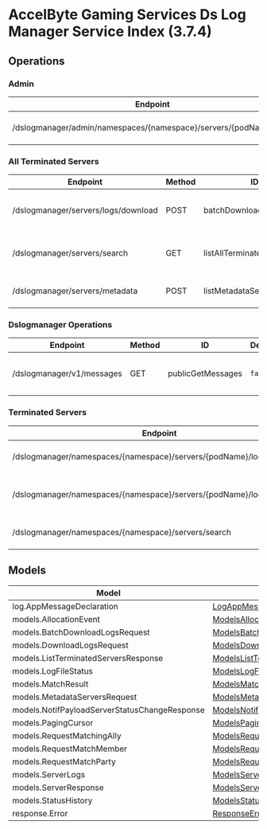 [//]: # (<< Code generated. DO NOT EDIT!)

[//]: # (<< template file: doc-index.j2)

# AccelByte Gaming Services Ds Log Manager Service Index (3.7.4)


## Operations

### Admin
| Endpoint | Method | ID | Deprecated | Class | Wrapper | Example |
|---|---|---|---|---|---|---|
| /dslogmanager/admin/namespaces/{namespace}/servers/{podName}/logs | GET | getServerLogs | `false` | [GetServerLogs](../../src/services/dslogmanager/accelbyte_py_sdk/api/dslogmanager/operations/admin/get_server_logs.py) | [get_server_logs](../../src/services/dslogmanager/accelbyte_py_sdk/api/dslogmanager/wrappers/_admin.py) | [accelbyte_py_sdk_cli dslogmanager-get-server-logs](../../samples/cli/accelbyte_py_sdk_cli/dslogmanager/_get_server_logs.py) |

### All Terminated Servers
| Endpoint | Method | ID | Deprecated | Class | Wrapper | Example |
|---|---|---|---|---|---|---|
| /dslogmanager/servers/logs/download | POST | batchDownloadServerLogs | `false` | [BatchDownloadServerLogs](../../src/services/dslogmanager/accelbyte_py_sdk/api/dslogmanager/operations/all_terminated_servers/batch_download_server_logs.py) | [batch_download_server_logs](../../src/services/dslogmanager/accelbyte_py_sdk/api/dslogmanager/wrappers/_all_terminated_servers.py) | [accelbyte_py_sdk_cli dslogmanager-batch-download-server-logs](../../samples/cli/accelbyte_py_sdk_cli/dslogmanager/_batch_download_server_logs.py) |
| /dslogmanager/servers/search | GET | listAllTerminatedServers | `false` | [ListAllTerminatedServers](../../src/services/dslogmanager/accelbyte_py_sdk/api/dslogmanager/operations/all_terminated_servers/list_all_terminated_servers.py) | [list_all_terminated_servers](../../src/services/dslogmanager/accelbyte_py_sdk/api/dslogmanager/wrappers/_all_terminated_servers.py) | [accelbyte_py_sdk_cli dslogmanager-list-all-terminated-servers](../../samples/cli/accelbyte_py_sdk_cli/dslogmanager/_list_all_terminated_servers.py) |
| /dslogmanager/servers/metadata | POST | listMetadataServers | `false` | [ListMetadataServers](../../src/services/dslogmanager/accelbyte_py_sdk/api/dslogmanager/operations/all_terminated_servers/list_metadata_servers.py) | [list_metadata_servers](../../src/services/dslogmanager/accelbyte_py_sdk/api/dslogmanager/wrappers/_all_terminated_servers.py) | [accelbyte_py_sdk_cli dslogmanager-list-metadata-servers](../../samples/cli/accelbyte_py_sdk_cli/dslogmanager/_list_metadata_servers.py) |

### Dslogmanager Operations
| Endpoint | Method | ID | Deprecated | Class | Wrapper | Example |
|---|---|---|---|---|---|---|
| /dslogmanager/v1/messages | GET | publicGetMessages | `false` | [PublicGetMessages](../../src/services/dslogmanager/accelbyte_py_sdk/api/dslogmanager/operations/dslogmanager_operations/public_get_messages.py) | [public_get_messages](../../src/services/dslogmanager/accelbyte_py_sdk/api/dslogmanager/wrappers/_dslogmanager_operations.py) | [accelbyte_py_sdk_cli dslogmanager-public-get-messages](../../samples/cli/accelbyte_py_sdk_cli/dslogmanager/_public_get_messages.py) |

### Terminated Servers
| Endpoint | Method | ID | Deprecated | Class | Wrapper | Example |
|---|---|---|---|---|---|---|
| /dslogmanager/namespaces/{namespace}/servers/{podName}/logs/exists | GET | checkServerLogs | `false` | [CheckServerLogs](../../src/services/dslogmanager/accelbyte_py_sdk/api/dslogmanager/operations/terminated_servers/check_server_logs.py) | [check_server_logs](../../src/services/dslogmanager/accelbyte_py_sdk/api/dslogmanager/wrappers/_terminated_servers.py) | [accelbyte_py_sdk_cli dslogmanager-check-server-logs](../../samples/cli/accelbyte_py_sdk_cli/dslogmanager/_check_server_logs.py) |
| /dslogmanager/namespaces/{namespace}/servers/{podName}/logs/download | GET | downloadServerLogs | `false` | [DownloadServerLogs](../../src/services/dslogmanager/accelbyte_py_sdk/api/dslogmanager/operations/terminated_servers/download_server_logs.py) | [download_server_logs](../../src/services/dslogmanager/accelbyte_py_sdk/api/dslogmanager/wrappers/_terminated_servers.py) | [accelbyte_py_sdk_cli dslogmanager-download-server-logs](../../samples/cli/accelbyte_py_sdk_cli/dslogmanager/_download_server_logs.py) |
| /dslogmanager/namespaces/{namespace}/servers/search | GET | listTerminatedServers | `false` | [ListTerminatedServers](../../src/services/dslogmanager/accelbyte_py_sdk/api/dslogmanager/operations/terminated_servers/list_terminated_servers.py) | [list_terminated_servers](../../src/services/dslogmanager/accelbyte_py_sdk/api/dslogmanager/wrappers/_terminated_servers.py) | [accelbyte_py_sdk_cli dslogmanager-list-terminated-servers](../../samples/cli/accelbyte_py_sdk_cli/dslogmanager/_list_terminated_servers.py) |


## Models
| Model | Class |
|---|---|
| log.AppMessageDeclaration | [LogAppMessageDeclaration](../../src/services/dslogmanager/accelbyte_py_sdk/api/dslogmanager/models/log_app_message_declaration.py) |
| models.AllocationEvent | [ModelsAllocationEvent](../../src/services/dslogmanager/accelbyte_py_sdk/api/dslogmanager/models/models_allocation_event.py) |
| models.BatchDownloadLogsRequest | [ModelsBatchDownloadLogsRequest](../../src/services/dslogmanager/accelbyte_py_sdk/api/dslogmanager/models/models_batch_download_logs_request.py) |
| models.DownloadLogsRequest | [ModelsDownloadLogsRequest](../../src/services/dslogmanager/accelbyte_py_sdk/api/dslogmanager/models/models_download_logs_request.py) |
| models.ListTerminatedServersResponse | [ModelsListTerminatedServersResponse](../../src/services/dslogmanager/accelbyte_py_sdk/api/dslogmanager/models/models_list_terminated_servers_response.py) |
| models.LogFileStatus | [ModelsLogFileStatus](../../src/services/dslogmanager/accelbyte_py_sdk/api/dslogmanager/models/models_log_file_status.py) |
| models.MatchResult | [ModelsMatchResult](../../src/services/dslogmanager/accelbyte_py_sdk/api/dslogmanager/models/models_match_result.py) |
| models.MetadataServersRequest | [ModelsMetadataServersRequest](../../src/services/dslogmanager/accelbyte_py_sdk/api/dslogmanager/models/models_metadata_servers_request.py) |
| models.NotifPayloadServerStatusChangeResponse | [ModelsNotifPayloadServerStatusChangeResponse](../../src/services/dslogmanager/accelbyte_py_sdk/api/dslogmanager/models/models_notif_payload_server_status_change_response.py) |
| models.PagingCursor | [ModelsPagingCursor](../../src/services/dslogmanager/accelbyte_py_sdk/api/dslogmanager/models/models_paging_cursor.py) |
| models.RequestMatchingAlly | [ModelsRequestMatchingAlly](../../src/services/dslogmanager/accelbyte_py_sdk/api/dslogmanager/models/models_request_matching_ally.py) |
| models.RequestMatchMember | [ModelsRequestMatchMember](../../src/services/dslogmanager/accelbyte_py_sdk/api/dslogmanager/models/models_request_match_member.py) |
| models.RequestMatchParty | [ModelsRequestMatchParty](../../src/services/dslogmanager/accelbyte_py_sdk/api/dslogmanager/models/models_request_match_party.py) |
| models.ServerLogs | [ModelsServerLogs](../../src/services/dslogmanager/accelbyte_py_sdk/api/dslogmanager/models/models_server_logs.py) |
| models.ServerResponse | [ModelsServerResponse](../../src/services/dslogmanager/accelbyte_py_sdk/api/dslogmanager/models/models_server_response.py) |
| models.StatusHistory | [ModelsStatusHistory](../../src/services/dslogmanager/accelbyte_py_sdk/api/dslogmanager/models/models_status_history.py) |
| response.Error | [ResponseError](../../src/services/dslogmanager/accelbyte_py_sdk/api/dslogmanager/models/response_error.py) |
